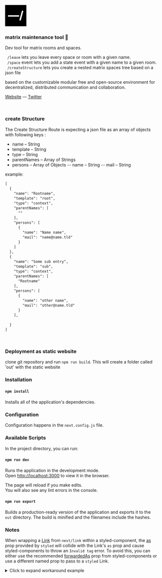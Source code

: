 <img src="./public/favicon.svg" width="70" />

### matrix maintenance tool 🔧

Dev tool for matrix rooms and spaces.
 
` /leave` lets you leave every space or room with a given name. <br>
` /space` event lets you add a state event with a given name to a given room. <br>
` /createStructure` lets you create a nested matrix spaces tree based on a json file <br>

based on the customizable modular free and open-source environment for decentralized, distributed communication and collaboration.

[Website](https://medienhaus.dev/) — [Twitter](https://twitter.com/medienhaus_)

<br>


### create Structure

The Create Structure Route is expecting a json file as an array of objects with following keys : 
- name – String
- template – String
- type – String
- parentNames – Array of Strings
- persons – Array of Objects
-- name – String
-- mail – String


example: 

```
[
  {
    "name": "Rootname",
    "template": "root",
    "type": "context",
    "parentNames": [
      ""
    ],
    "persons": [
      {
        "name": "Name name",
        "mail": "name@name.tld"
      }
    ]
  },
  {
    "name": "Some sub entry",
    "template": "sub",
    "type": "context",
    "parentNames": [
      "Rootname"
    ],
    "persons": [
      {
        "name": "other name",
        "mail": "other@name.tld"
      }
    ],

  }
]
```


<br>

### Deployment as static website

clone git repository and run `npm run build`.
This will create a folder called 'out' with the static website
### Installation

#### `npm install`

Installs all of the application's dependencies.

### Configuration

Configuration happens in the `next.config.js` file.

### Available Scripts

In the project directory, you can run:

#### `npm run dev`

Runs the application in the development mode.<br />
Open [http://localhost:3000](http://localhost:3000) to view it in the browser.

The page will reload if you make edits.<br />
You will also see any lint errors in the console.

#### `npm run export`

Builds a production-ready version of the application and exports it to the `out` directory. The build is minified and the filenames include the hashes.

### Notes

When wrapping a [Link](https://nextjs.org/docs/api-reference/next/link) from `next/link` within a styled-component, the [as](https://styled-components.com/docs/api#as-polymorphic-prop) prop provided by `styled` will collide with the Link's `as` prop and cause styled-components to throw an `Invalid tag` error. To avoid this, you can either use the recommended [forwardedAs](https://styled-components.com/docs/api#forwardedas-prop) prop from styled-components or use a different named prop to pass to a `styled` Link.

<details>
<summary>Click to expand workaround example</summary>
<br />

**components/StyledLink.js**

```javascript
import Link from 'next/link'
import styled from 'styled-components'

const StyledLink = ({ as, children, className, href }) => (
  <Link href={href} as={as} passHref>
    <a className={className}>{children}</a>
  </Link>
)

export default styled(StyledLink)`
  color: #0075e0;
  text-decoration: none;
  transition: all 0.2s ease-in-out;

  &:hover {
    color: #40a9ff;
  }

  &:focus {
    color: #40a9ff;
    outline: none;
    border: 0;
  }
`
```

**pages/index.js**

```javascript
import StyledLink from '../components/StyledLink'

export default () => (
  <StyledLink href="/post/[pid]" forwardedAs="/post/abc">
    First post
  </StyledLink>
)
```

</details>
